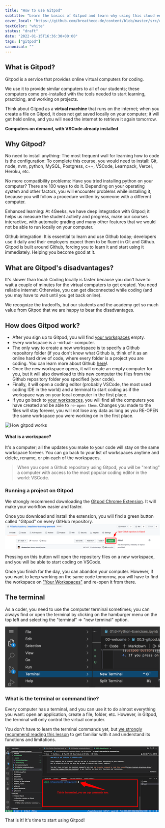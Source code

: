```yaml
---
title: "How to use Gitpod"
subtitle: "Learn the basics of Gitpod and learn why using this cloud editor is the most convenient way to code today"
cover_local: "https://github.com/breatheco-de/content/blob/master/src/content/lesson/../../assets/images/gitpod.jpeg?raw=true"
textColor: "white"
status: "draft"
date: "2022-01-15T16:36:30+00:00"
tags: ["gitpod"]
canonical: ""
---
```


## What is Gitpod?

Gitpod is a service that provides online virtual computers for coding.

We use it to provide similar computers to all of our students; these computers come pre-installed with the tools needed to start learning, practicing, and working on projects.

Think about Gitpod as a **virtual machine** that runs on the internet; when you create a file on Gitpod, it does not get saved locally on your computer; it will get held online, and you will need the internet to retrieve it again tomorrow.

__Computers on demand, with VSCode already installed__

## Why Gitpod?

No need to install anything: The most frequent wall for learning how to code is the configuration: To complete this course, you would need to install: Git, node, nvm, python, MySQL, Postgress, c++, VSCode, Learnpack, Vercel, Heroku, etc.

No more compatibility problems: Have you tried installing python on your computer? There are 100 ways to do it. Depending on your operating system and other factors, you will encounter problems while installing it, because you will follow a procedure written by someone with a different computer.

Enhanced learning: At 4Geeks, we have deep integration with Gitpod; it helps us measure the student activity and progress, make our courses interactive, with automatic grading and many other features that we would not be able to run locally on your computer.

Github integration: It is essential to learn and use Github today; developers use it daily and their employers expect them to be fluent in Git and Github. Gitpod is built around Github, forcing you to learn it and start using it immediately. Helping you become good at it.

## What are Gitpod's disadvantages?

It's slower than local: Coding locally is faster because you don't have to wait a couple of minutes for the virtual computers to get created. 
You need reliable internet: Otherwise, you can get disconnected while coding (and you may have to wait until you get back online).

We recognize the tradeoffs, but our students and the academy get so much value from Gitpod that we are happy to bear the disadvantages.

## How does Gitpod work?

- After you sign up to Gitpod, you will find [your workspaces](https://gitpod.io/workspaces) empty.  
- Every workspace is a -virtual- computer.  
- The only way to create a new workspace is to specify a Github repository folder (if you don't know what Github is, think of it as an online hard drive of code, where every folder is a project you are coding. You can learn more about Github [here](https://4geeks.com/lesson/welcome-to-github)!.  
- Once the new workspace opens, it will create an empty computer for you, but it will also download to this new computer the files from the Github repository folder you specified (your code).  
- Finally, it will open a coding editor (probably VSCode, the most used coding IDE in the world) and a terminal to start coding as if the workspace was on your local computer in the first place.  
- If you go back to [your workspaces](https://gitpod.io/workspaces), you will find all the computers you have created and be able to `re-open them`. Changes you made to the files will stay forever, you will not lose any data as long as you RE-OPEN the same workspace you were working on in the first place.  

![How gitpod works](https://raw.githubusercontent.com/alesanchezr/content/master/src/assets/images/how-gitpod-works.jpeg)

#### What is a workspace?

It's a computer; all the updates you make to your code will stay on the same workspace forever. You can go back to your list of workspaces anytime and delete, rename, or pin each of the workspaces.

> When you open a Github repository using Gitpod, you will be "renting" a computer with access to the most popular coding editor in the world: VSCode.

### Running a project on Gitpod

We strongly recommend downloading the [Gitpod Chrome Extension](https://www.gitpod.io/docs/browser-extension/). It will make your workflow easier and faster.

Once you download and install the extension, you will find a green button called "Gitpod" on every GitHub repository.
![Gitpod button](https://raw.githubusercontent.com/breatheco-de/content/master/src/assets/images/github-gitpod.png)

Pressing on this button will open the repository files on a new workspace, and you will be able to start coding on VSCode.

Once you finish for the day, you can abandon your computer. However, if you want to keep working on the same code tomorrow, you will have to find the workspace on ["Your Workspaces"](https://gitpod.io/workspaces) and re-open it from there.


## The terminal

As a coder, you need to use the computer terminal sometimes; you can always find or open the terminal by clicking on the hamburger menu on the top left and selecting the "terminal" => "new terminal" option.

![Gitpod button](https://github.com/breatheco-de/content/blob/master/src/assets/images/terminal.png?raw=true)

### What is the terminal or command line?

Every computer has a terminal, and you can use it to do almost everything you want: open an application, create a file, folder, etc. However, in Gitpod, the terminal will only control the virtual computer.

You don't have to learn the terminal commands yet, but [we strongly recommend reading this lesson](https://content.breatheco.de/en/lesson/the-command-line-the-terminal) to get familiar with it and understand its functions and limitations.

![terminal command](https://github.com/breatheco-de/content/blob/master/src/assets/images/terminal-command.png?raw=true)

That is it! It's time to start using Gitpod!
